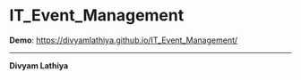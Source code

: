 # IT_Event_Management

**Demo**: https://divyamlathiya.github.io/IT_Event_Management/

---
**Divyam Lathiya**
